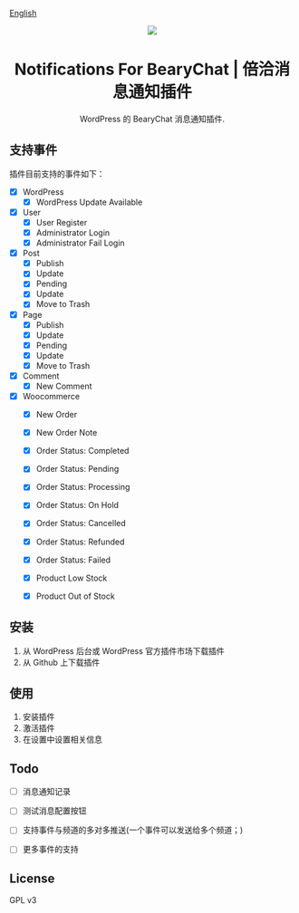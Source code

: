 [English](readme_en.md)
<p align="center"> <img src="https://postimg.aliavv.com/newmbp/ica21.png" /> </p>

<h1 align="center"> Notifications For BearyChat | 倍洽消息通知插件 </h1>

<p align="center">  WordPress 的 BearyChat 消息通知插件. </p>



## 支持事件

插件目前支持的事件如下：


- [x] WordPress
	- [x] WordPress Update Available
- [x] User
	- [x] User Register
	- [x] Administrator Login
	- [x] Administrator Fail Login
- [x] Post
	- [x] Publish
	- [x] Update
	- [x] Pending
	- [x] Update
	- [x] Move to Trash
- [x] Page
	- [x] Publish
	- [x] Update
	- [x] Pending
	- [x] Update
	- [x] Move to Trash
- [x] Comment
	- [x] New Comment
- [x] Woocommerce
	- [x] New Order
	- [x] New Order Note
	- [x] Order Status: Completed
	- [x] Order Status: Pending
	- [x] Order Status: Processing
	- [x] Order Status: On Hold
	- [x] Order Status: Cancelled
	- [x] Order Status: Refunded
	- [x] Order Status: Failed
	- [x] Product Low Stock
	- [x] Product Out of Stock


## 安装

1. 从 WordPress 后台或 WordPress 官方插件市场下载插件
2. 从 Github 上下载插件

## 使用

1. 安装插件
2. 激活插件
3. 在设置中设置相关信息

## Todo

- [ ] 消息通知记录
- [ ] 测试消息配置按钮
- [ ] 支持事件与频道的多对多推送(一个事件可以发送给多个频道；)
- [ ] 更多事件的支持



## License

GPL v3